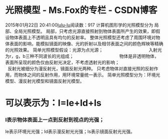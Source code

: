 # 光照模型 - Ms.Fox的专栏 - CSDN博客
2015年01月22日 20:41:00[lulu-lu](https://me.csdn.net/smbluesky)阅读数：917
计算机图形学的光照模型分为 局部、全局光照模型。
局部，只考虑光源直接照射到物体表面所产生的效果，即假设物体表面上不透明且具有均匀的反射率。
整体光照模型还考虑了周围环境对物体表面的影响，能模拟镜面的映像、光的折射以及相邻表面之间的颜色辉映等精确的光照效果。
简单光照模型假设：光源为点光源；
                                    入射光为r，g，b三种不同波长的光组成；
                                    物体是非透明物体，表面所呈现的颜色仅由反射光决定，不考虑透射光的影响；
                                    反射光被细分为漫反射光，镜面反射光两种。
只考虑物体对直接光照的反射作用，而物体之间的反射作用，用环境常量统一表示。
简单光照模型分为：环境光模型、漫反射光模型和镜面反射光模型。
# 可以表示为：I=Ie+Id+Is
### I表示物体表面上一点到反射到视点的光强；
Ie表示环境光光强；Id表示漫反射光光强；Is表示镜面反射光光强。                 
            
